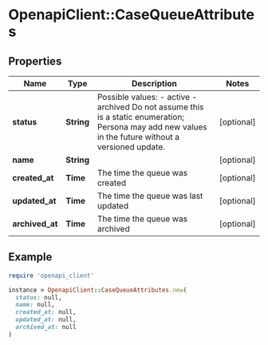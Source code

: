 # OpenapiClient::CaseQueueAttributes

## Properties

| Name | Type | Description | Notes |
| ---- | ---- | ----------- | ----- |
| **status** | **String** | Possible values: - active - archived  Do not assume this is a static enumeration; Persona may add new values in the future without a versioned update. | [optional] |
| **name** | **String** |  | [optional] |
| **created_at** | **Time** | The time the queue was created | [optional] |
| **updated_at** | **Time** | The time the queue was last updated | [optional] |
| **archived_at** | **Time** | The time the queue was archived | [optional] |

## Example

```ruby
require 'openapi_client'

instance = OpenapiClient::CaseQueueAttributes.new(
  status: null,
  name: null,
  created_at: null,
  updated_at: null,
  archived_at: null
)
```

